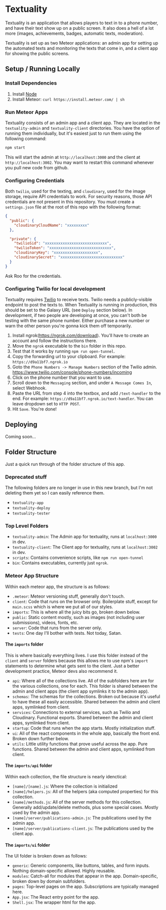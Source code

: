 # Textuality

Textuality is an application that allows players to text in to a phone number, and have their text show up on a public screen. It also does a hell of a lot more (images, achievements, badges, automatic texts, moderation).

Textuality is set up as two Meteor applications: an admin app for setting up the automated texts and monitoring the texts that come in, and a client app for showing the public screens.

## Setup / Running Locally

### Install Dependencies

1. Install [Node](http://nodejs.org/)
2. Install Meteor: `curl https://install.meteor.com/ | sh`

### Run Meteor Apps

Textuality consists of an admin app and a client app. They are located in the `textuality-admin` and `textuality-client` directories. You have the option of running them individually, but it's easiest just to run them using the following command:

```bash
npm start
```

This will start the admin at `http://localhost:3000` and the client at `http://localhost:3002`. You may want to restart this command whenever you pull new code from github.

### Configuring Credentials

Both `twilio`, used for the texting, and `cloudinary`, used for the image storage, require API credentials to work. For security reasons, those API credentials are not present in this repository. You must create a `settings.json` file at the root of this repo with the following format:

```json
{
  "public": {
    "cloudinaryCloudName": "xxxxxxxxx"
  },

  "private": {
    "twilioSid": "xxxxxxxxxxxxxxxxxxxxxxxxxxxx",
    "twilioToken": "xxxxxxxxxxxxxxxxxxxxxxxxxxxx",
    "cloudinaryKey": "xxxxxxxxxxxxxxxxxxxx",
    "cloudinarySecret": "xxxxxxxxxxxxxxxxxxxxxxxxxxxx"
  }
}
```

Ask Roo for the credentials.

### Configuring Twilio for local development

Textuality requires [Twilio](https://www.twilio.com/) to receive texts. Twilio needs a publicly-visible endpoint to post the texts to. When Textuality is running in production, this should be set to the Galaxy URL (see `Deploy` section below). In development, if two people are developing at once, you can't both be testing with the same phone number. Either purchase a new number or warn the other person you're gonna kick them off temporarily.

1. Install ngrok(https://ngrok.com/download). You'll have to create an account and follow the instructions there.
2. Move the `ngrok` executable to the `bin` folder in this repo.
3. Test that it works by running `npm run open-tunnel`.
4. Copy the forwarding url to your clipboard. For example: `https://d9a11bf7.ngrok.io`
5. Goto the `Phone Numbers -> Manage Numbers` section of the Twilio admin. https://www.twilio.com/console/phone-numbers/incoming
6. Click on the phone number that you want to use.
7. Scroll down to the `Messaging` section, and under `A Message Comes In`, select Webhook.
8. Paste the URL from step 4 into the textbox, and add `/text-handler` to the end. For example: `https://d9a11bf7.ngrok.io/text-handler`. You can leave dropdown set to `HTTP POST`.
9. Hit `Save`. You're done!

## Deploying

Coming soon...

## Folder Structure

Just a quick run through of the folder structure of this app.

### Deprecated stuff

The following folders are no longer in use in this new branch, but I'm not deleting them yet so I can easily reference them.

- `textuality-app`
- `textuality-deploy`
- `textuality-tester`

### Top Level Folders

- `textuality-admin`: The Admin app for textuality, runs at `localhost:3000` in dev.
- `textuality-client`: The Client app for textuality, runs at `localhost:3002` in dev.
- `scripts`: Contains convenience scripts, like `npm run open-tunnel`
- `bin`: Contains executables, currently just `ngrok`.

### Meteor App Structure

Within each meteor app, the structure is as follows:

- `.meteor`: Meteor versioning stuff, generally don't touch.
- `client`: Code that runs on the browser only. Boilerplate stuff, except for `main.scss` which is where we put all of our styles.
- `imports`: This is where all the juicy bits go, broken down below.
- `public`: Static content mostly, such as images (not including user submissions), videos, fonts, etc.
- `server`: Code that runs from the server only.
- `tests`: One day I'll bother with tests. Not today, Satan.

#### The `imports` folder

This is where basically everything lives. I use this folder instead of the `client` and `server` folders because this allows me to use npm's `import` statements to determine what gets sent to the client. Just a better development practice, Meteor devs also recommend it.

- `api`: Where all of the collections live. All of the subfolders here are for the various collections, one for each. This folder is shared between the admin and client apps (the client app symlinks it to the admin app).
- `schemas`: The schemas for the collections. Broken out because it's useful to have these all easily accessible. Shared between the admin and client apps, symlinked from client.
- `services`: Connections to external services, such as Twilio and Cloudinary. Functional exports. Shared between the admin and client apps, symlinked from client.
- `startup`: Code that runs when the app starts. Mostly initialization stuff.
- `ui`: All of the react components in the whole app, basically the front end. Broken down further below.
- `utils`: Little utility functions that prove useful across the app. Pure functions. Shared between the admin and client apps, symlinked from client.

#### The `imports/api` folder

Within each collection, the file structure is nearly idenctical:

- `[name]/[name].js`: Where the collection is initialized
- `[name]/helpers.js`: All of the helpers (aka computed properties) for this collection.
- `[name]/methods.js`: All of the server methods for this collection. Generally add/update/delete methods, plus some special cases. Mostly used by the admin app.
- `[name]/server/publications-admin.js`: The publications used by the admin app.
- `[name]/server/publications-client.js`: The publications used by the client app.

#### The `imports/ui` folder

The UI folder is broken down as follows:

- `generic`: Generic components, like buttons, tables, and form inputs. Nothing domain-specific allowed. Highly reusable.
- `modules`: Catch-all for modules that appear in the app. Domain-specific, broken down by domain subfolders.
- `pages`: Top-level pages on the app. Subscriptions are typically managed here.
- `App.jsx`: The React entry point for the app.
- `Shell.jsx`: The wrapper html for the app.

